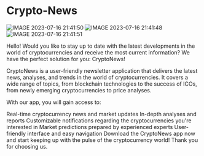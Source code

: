 # Crypto-News



![IMAGE 2023-07-16 21:41:50](https://github.com/0xLarx/Crypto-News/assets/135908541/e0ae0fec-6a84-4744-9abe-4039b638bd1e)
![IMAGE 2023-07-16 21:41:48](https://github.com/0xLarx/Crypto-News/assets/135908541/4cf46844-a564-4da2-8e06-7acdeb745f5f)
![IMAGE 2023-07-16 21:41:51](https://github.com/0xLarx/Crypto-News/assets/135908541/773b5e91-5640-4431-9995-d672e7e0340f)




Hello! Would you like to stay up to date with the latest developments in the world of cryptocurrencies and receive the most current information? We have the perfect solution for you: CryptoNews!

CryptoNews is a user-friendly newsletter application that delivers the latest news, analyses, and trends in the world of cryptocurrencies. It covers a wide range of topics, from blockchain technologies to the success of ICOs, from newly emerging cryptocurrencies to price analyses.

With our app, you will gain access to:

Real-time cryptocurrency news and market updates
In-depth analyses and reports
Customizable notifications regarding the cryptocurrencies you're interested in
Market predictions prepared by experienced experts
User-friendly interface and easy navigation
Download the CryptoNews app now and start keeping up with the pulse of the cryptocurrency world! Thank you for choosing us.

